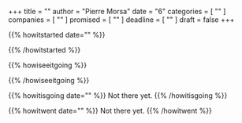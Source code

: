 +++
title     			= ""
author  		  = "Pierre Morsa"
date 		      = "6"
categories 		= [ "" ]
companies			= [ "" ]
promised			= [ "" ]
deadline				= [ "" ]
draft      		= false
+++

{{% howitstarted date="" %}}

{{% /howitstarted %}}

<!--more-->

{{% howiseeitgoing %}}

{{% /howiseeitgoing %}}

{{% howitisgoing date="" %}}
Not there yet.
{{% /howitisgoing %}}

{{% howitwent date="" %}}
Not there yet.
{{% /howitwent %}}
